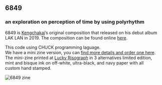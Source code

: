 ## 6849
### an exploration on perception of time by using polyrhythm

6849 is [Kengchakaj](https://kengchakaj.info/)’s original composition that released on his debut album LAK LAN in 2019. 
The composition can be found online [here](https://kengchakaj.bandcamp.com/track/6849).

This code using CHUCK programming laguage.  
We have a mini zine version, you can [find more details and order one here](https://www.nitcha.info/6849-mini-zine-5f8429b85ec34543a29b5dbb3a6c0917).
The mini-zine printed at [Lucky Risograph](https://luckyrisograph.press/) in 3 alternatives limited edition, mint and bisque ink on off-white, ultra-black, and navy paper with all custom hand stamped.

![6849 zine](https://www.nitcha.info/image/https%3A%2F%2Fs3-us-west-2.amazonaws.com%2Fsecure.notion-static.com%2Fddb25eba-ba82-4780-b046-b8865de6c13b%2F6849_nytzf2018-20_31172299917_o.jpg?table=block&id=f7a559ba-4945-4654-a20e-e081741ae55b&spaceId=45d9ba65-e286-4c4b-8c56-020b0d9eaba1&width=2000&userId=&cache=v2)



